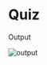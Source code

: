 # Quiz
Output

![output](https://user-images.githubusercontent.com/62066743/85106296-97e51f00-b229-11ea-9d8b-8fecc498ba81.gif)
